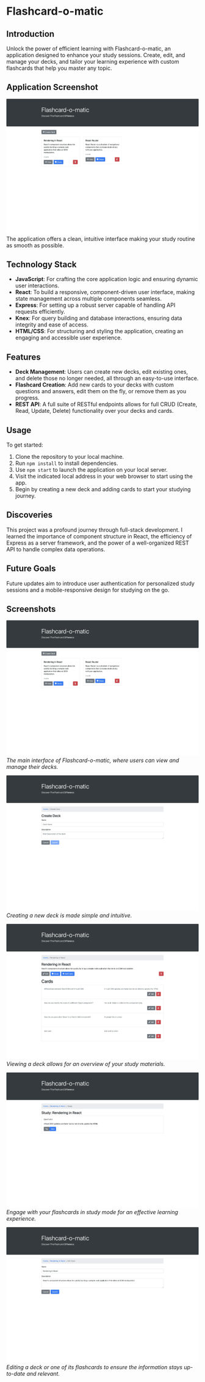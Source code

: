 # Flashcard-o-matic

## Introduction
Unlock the power of efficient learning with Flashcard-o-matic, an application designed to enhance your study sessions. Create, edit, and manage your decks, and tailor your learning experience with custom flashcards that help you master any topic.

## Application Screenshot
![Flashcard Application Interface](/images/home-page.png)
The application offers a clean, intuitive interface making your study routine as smooth as possible.

## Technology Stack
- **JavaScript**: For crafting the core application logic and ensuring dynamic user interactions.
- **React**: To build a responsive, component-driven user interface, making state management across multiple components seamless.
- **Express**: For setting up a robust server capable of handling API requests efficiently.
- **Knex**: For query building and database interactions, ensuring data integrity and ease of access.
- **HTML/CSS**: For structuring and styling the application, creating an engaging and accessible user experience.

## Features
- **Deck Management**: Users can create new decks, edit existing ones, and delete those no longer needed, all through an easy-to-use interface.
- **Flashcard Creation**: Add new cards to your decks with custom questions and answers, edit them on the fly, or remove them as you progress.
- **REST API**: A full suite of RESTful endpoints allows for full CRUD (Create, Read, Update, Delete) functionality over your decks and cards.

## Usage
To get started:
1. Clone the repository to your local machine.
2. Run `npm install` to install dependencies.
3. Use `npm start` to launch the application on your local server.
4. Visit the indicated local address in your web browser to start using the app.
5. Begin by creating a new deck and adding cards to start your studying journey.

## Discoveries
This project was a profound journey through full-stack development. I learned the importance of component structure in React, the efficiency of Express as a server framework, and the power of a well-organized REST API to handle complex data operations.

## Future Goals
Future updates aim to introduce user authentication for personalized study sessions and a mobile-responsive design for studying on the go.

## Screenshots

![Flashcard Application Interface](/images/home-page.png)
*The main interface of Flashcard-o-matic, where users can view and manage their decks.*

![Creating a Deck](/images/create-deck.png)
*Creating a new deck is made simple and intuitive.*

![Viewing a Deck](/images/view-deck.png)
*Viewing a deck allows for an overview of your study materials.*

![Study Mode](/images/study-mode.png)
*Engage with your flashcards in study mode for an effective learning experience.*

![Editing a Deck/Card](/images/edit-deck.png)
*Editing a deck or one of its flashcards to ensure the information stays up-to-date and relevant.*

